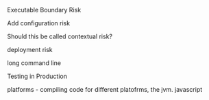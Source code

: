 

Executable Boundary Risk



Add configuration risk

Should this be called contextual risk?

deployment risk

long command line

Testing in Production

platforms - compiling code for different platofrms, the jvm.  javascript